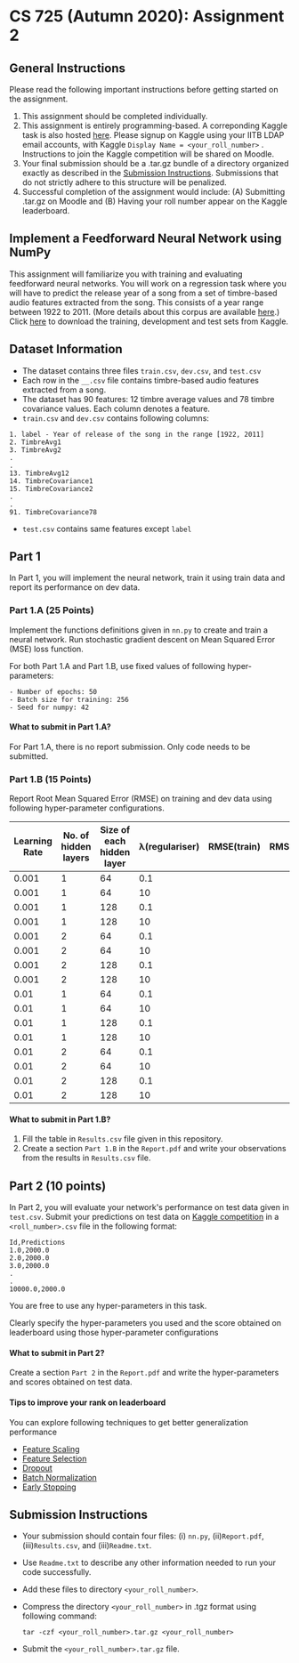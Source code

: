 # CS 725 (Autumn 2020): Assignment 2

## General Instructions
Please read the following important instructions before getting started on the assignment.
1. This assignment should be completed individually.
2. This assignment is entirely programming-based. A correponding Kaggle task is also hosted [here](https://www.kaggle.com/c/cs725-autumn-2020-assignment-2/overview). Please signup on Kaggle using your IITB LDAP email accounts, with Kaggle `Display Name = <your_roll_number>` . Instructions to join the Kaggle competition will be shared on Moodle.
3. Your final submission should be a .tar.gz bundle of a directory organized exactly as described in the [Submission Instructions](#submission-instructions). Submissions that do not strictly adhere to this structure will be penalized.
4. Successful completion of the assignment would include: (A) Submitting <your-roll-number>.tar.gz on Moodle and (B) Having your roll number appear on the Kaggle leaderboard.

## Implement a Feedforward Neural Network using NumPy
This assignment will familiarize you with training and evaluating feedforward neural networks. You will work on a regression task where you will have to predict the release year of a song from a set of timbre-based audio features extracted from the song. This consists of a year range between 1922 to 2011. (More details about this corpus are available [here](https://archive.ics.uci.edu/ml/datasets/yearpredictionmsd).) Click [here](https://www.kaggle.com/c/cs725-autumn-2020-assignment-2/data) to download the training, development and test sets from Kaggle.

## Dataset Information
- The dataset contains three files `train.csv`, `dev.csv`, and `test.csv`
- Each row in the `__.csv` file contains timbre-based audio features extracted from a song.
- The dataset has 90 features: 12 timbre average values and 78 timbre covariance values. Each column denotes a feature.
- `train.csv` and `dev.csv` contains following columns:
```
1. label - Year of release of the song in the range [1922, 2011]
2. TimbreAvg1
3. TimbreAvg2
.
.
13. TimbreAvg12
14. TimbreCovariance1
15. TimbreCovariance2
.
.
91. TimbreCovariance78
```
<!---| Label       | TimberAvg1 | TimberAvg2 | ... | TimberAvg12 | TimbreCovariance1 | TimbreCovariance2 | ... | TimbreCovariance78 | --->
<!---|---|---|---|---|---|---|---|---|---|--->
- `test.csv` contains same features except `label`

## Part 1
In Part 1, you will implement the neural network, train it using train data and report its performance on dev data.

### Part 1.A (25 Points)
Implement the functions definitions given in `nn.py` to create and train a neural network. Run stochastic gradient descent on Mean Squared Error (MSE) loss function.

For both Part 1.A and Part 1.B, use fixed values of following hyper-parameters:
```
- Number of epochs: 50
- Batch size for training: 256
- Seed for numpy: 42
```
#### What to submit in Part 1.A?
For Part 1.A, there is no report submission. Only code needs to be submitted.

### Part 1.B (15 Points)
Report Root Mean Squared Error (RMSE) on training and dev data using following hyper-parameter configurations.


|Learning Rate | No. of hidden layers | Size of each hidden layer | λ(regulariser) | RMSE(train) | RMSE(dev) |
|---|---|---|---|---|---|
|0.001 | 1 | 64 | 0.1 |
|0.001 | 1 | 64 | 10 |
|0.001 | 1 | 128 | 0.1 |
|0.001 | 1 | 128 | 10 |
|0.001 | 2 | 64 | 0.1 |
|0.001 | 2 | 64 | 10 |
|0.001 | 2 | 128 | 0.1 |
|0.001 | 2 | 128 | 10 |
|0.01 | 1 | 64 | 0.1 |
|0.01 | 1 | 64 | 10 |
|0.01 | 1 | 128 | 0.1 |
|0.01 | 1 | 128 | 10 |
|0.01 | 2 | 64 | 0.1 |
|0.01 | 2 | 64 | 10 |
|0.01 | 2 | 128 | 0.1 |
|0.01 | 2 | 128 | 10 |

#### What to submit in Part 1.B?
1. Fill the table in `Results.csv` file given in this repository.
2. Create a section `Part 1.B` in the `Report.pdf` and write your observations from the results in `Results.csv` file.

## Part 2 (10 points)
In Part 2, you will evaluate your network's performance on test data given in `test.csv`. Submit your predictions on test data on [Kaggle competition](https://www.kaggle.com/c/cs725-autumn-2020-assignment-2/overview) in a `<roll_number>.csv` file in the following format:
```
Id,Predictions
1.0,2000.0
2.0,2000.0
3.0,2000.0
.
.
10000.0,2000.0
```

You are free to use any hyper-parameters in this task.
<!---Report the hyper-parameter configurations you used and score obtained on test data in the leaderboard.--->
Clearly specify the hyper-parameters you used and the score obtained on leaderboard using those hyper-parameter configurations

#### What to submit in Part 2?
Create a section `Part 2` in the `Report.pdf` and write the hyper-parameters and scores obtained on test data.

#### Tips to improve your rank on leaderboard
You can explore following techniques to get better generalization performance
- [Feature Scaling](https://en.wikipedia.org/wiki/Feature_scaling)
- [Feature Selection](https://en.wikipedia.org/wiki/Feature_scaling)
- [Dropout](https://youtu.be/qfsacbIe9AI?list=PLyqSpQzTE6M9gCgajvQbc68Hk_JKGBAYT)
- [Batch Normalization](https://youtu.be/1XMjfhEFbFA?list=PLyqSpQzTE6M9gCgajvQbc68Hk_JKGBAYT)
- [Early Stopping](https://youtu.be/zm5cqvfKO-o?list=PLyqSpQzTE6M9gCgajvQbc68Hk_JKGBAYT)

## Submission Instructions
- Your submission should contain four files: (i) `nn.py`, (ii)`Report.pdf`, (iii)`Results.csv`, and (iii)`Readme.txt`.
- Use `Readme.txt` to describe any other information needed to run your code successfully.
- Add these files to directory `<your_roll_number>`.
- Compress the directory `<your_roll_number>` in .tgz format using following command:
 
  ```tar -czf <your_roll_number>.tar.gz <your_roll_number>```
  
- Submit the `<your_roll_number>.tar.gz` file.




